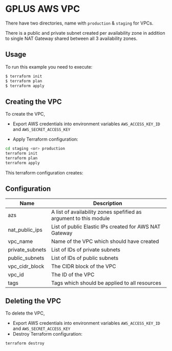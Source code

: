 # GPLUS AWS VPC

There have two directories, name with `production` & `staging` for VPCs. 

There is a public and private subnet created per availability zone in addition to single NAT Gateway shared between all 3 availability zones.

## Usage

To run this example you need to execute:

```bash
$ terraform init
$ terraform plan
$ terraform apply
```
## Creating the VPC

To create the VPC, 
* Export AWS credentials into environment variables `AWS_ACCESS_KEY_ID` and `AWS_SECRET_ACCESS_KEY`

* Apply Terraform configuration:
```bash
cd staging <or> production
terraform init
terraform plan
terraform apply 
```

<!-- BEGINNING OF PRE-COMMIT-TERRAFORM DOCS HOOK -->
This terraform configuration creates:


## Configuration

| Name | Description |
|------|-------------|
| azs | A list of availability zones spefified as argument to this module |
| nat\_public\_ips | List of public Elastic IPs created for AWS NAT Gateway |
| vpc_name | Name of the VPC which should have created |
| private\_subnets | List of IDs of private subnets |
| public\_subnets | List of IDs of public subnets |
| vpc\_cidr\_block | The CIDR block of the VPC |
| vpc\_id | The ID of the VPC |
| tags | Tags which should be applied to all resources |

## Deleting the VPC

To delete the VPC, 
* Export AWS credentials into environment variables `AWS_ACCESS_KEY_ID` and `AWS_SECRET_ACCESS_KEY`
* Destroy Terraform configuration:
```bash
terraform destroy 
```
<!-- END OF PRE-COMMIT-TERRAFORM DOCS HOOK -->
